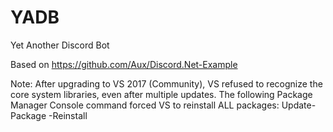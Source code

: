 # YADB
Yet Another Discord Bot

Based on https://github.com/Aux/Discord.Net-Example

Note:
After upgrading to VS 2017 (Community), VS refused to recognize the core system libraries, even after multiple updates. The following Package Manager Console command forced VS to reinstall ALL packages: Update-Package -Reinstall
